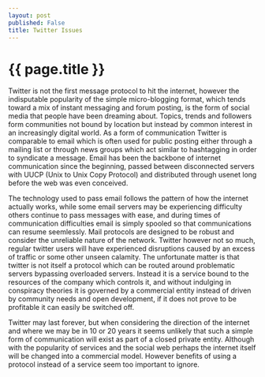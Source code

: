 ```yaml
---
layout: post
published: False
title: Twitter Issues
---
```

# {{ page.title }}
Twitter is not the first message protocol to hit the internet, however the
indisputable popularity of the simple micro-blogging format, which tends toward
a mix of instant messaging and forum posting, is the form of social media that
people have been dreaming about. Topics, trends and followers form communities
not bound by location but instead by common interest in an increasingly digital
world. As a form of communication Twitter is comparable to email which is often
used for public posting either through a mailing list or through news groups
which act similar to hashtagging in order to syndicate a message.
Email has been the backbone of internet communication since the beginning, passed
between disconnected servers with UUCP (Unix to Unix Copy Protocol) and distributed
through usenet long before the web was even conceived.

The technology used to pass email follows the pattern of how the internet actually
works, while some email servers may be experiencing difficulty others continue to
pass messages with ease, and during times of communication difficulties email is
simply spooled so that communications can resume seemlessly. Mail protocols are
designed to be robust and consider the unreliable nature of the network. Twitter
however not so much, regular twitter users will have experienced disruptions
caused by an excess of traffic or some other unseen calamity. The unfortunate
matter is that twitter is not itself a protocol which can be routed around
problematic servers bypassing overloaded servers. Instead it is a
service bound to the resources of the company which controls it, and without
indulging in conspiracy theories it is governed by a commercial entity
instead of driven by community needs and open development, if it does
not prove to be profitable it can easily be switched off.

Twitter may last forever, but when considering the direction of the internet and
where we may be in 10 or 20 years it seems unlikely that such a simple form of
communication will exist as part of a closed private entity. Although with the
popularity of services and the social web perhaps the internet itself will be
changed into a commercial model. However benefits of using a protocol instead of a
service seem too important to ignore.

